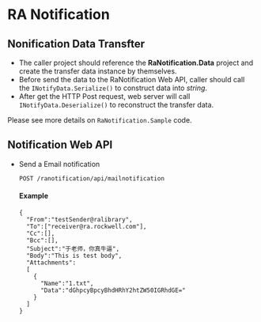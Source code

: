# RA Notification

## Nonification Data Transfter

* The caller project should reference the **RaNotification.Data** project and create the transfer data instance by themselves.
* Before send the data to the RaNotification Web API, caller should call the `INotifyData.Serialize()` to construct data into _string_.
* After get the HTTP Post request, web server will call `INotifyData.Deserialize()` to reconstruct the transfer data.

Please see more details on `RaNotification.Sample` code.

## Notification Web API

* Send a Email notification

  ```text
  POST /ranotification/api/mailnotification
  ```
  #### Example
  ```text
  {
    "From":"testSender@ralibrary",
    "To":["receiver@ra.rockwell.com"],
    "Cc":[],
    "Bcc":[],
    "Subject":"于老师，你真牛逼",
    "Body":"This is test body",
    "Attachments":
    [
      {
        "Name":"1.txt",
        "Data":"dGhpcyBpcyBhdHRhY2htZW50IGRhdGE="
      }
    ]
  }
  ```


